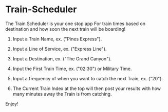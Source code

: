 # Train-Scheduler
The Train Scheduler is your one stop app For train times based on destination and how soon the next train will be boarding!

1. Input a Train Name, ex. ("Pines Express").

2. Input a Line of Service, ex. ("Express Line").

3. Input a Destination, ex. ("The Grand Canyon").

4. Input the First Train Time, ex. ("02:30") or Military Time.

5. Input a frequency of when you want to catch the next Train, ex. ("20").

6. The Current Train Index at the top will then post your results with how many minutes away the Train is from catching.

Enjoy!

